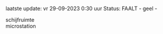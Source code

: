 laatste update: 
vr 29-09-2023  0:30   uur 
Status: FAALT - geel - 
<div class="service Y">schijfruimte</div><div class="service Y">microstation</div>
